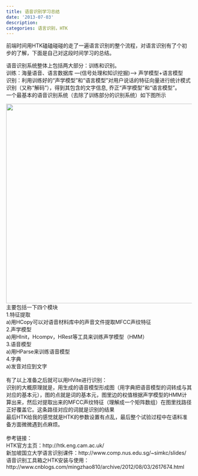 ```yaml
---
title: 语音识别学习总结
date: '2013-07-03'
description:
categories: 语言识别，HTK
---
```


前端时间用HTK磕磕碰碰的走了一遍语言识别的整个流程，对语言识别有了个初步的了解，下面是自己对这段时间学习的总结。

语音识别系统整体上包括两大部分：训练和识别。</br>
训练：海量语音、语言数据库 —(信号处理和知识挖掘)—> 声学模型+语言模型 </br>
识别：利用训练好的“声学模型”和“语言模型”对用户说话的特征向量进行统计模式识别（又称“解码”），得到其包含的文字信息, 乔正“声学模型”和“语言模型”。</br>
一个最基本的语音识别系统（去除了训练部分的识别系统）如下图所示

<img src="{{urls.media}}/2013/7/9/speech.png" width="540"/>

</br>
主要包括一下四个模块
</br>
1.特征提取</br>
a)用HCopy可以对语音材料库中的声音文件提取MFCC声纹特征
</br>
2.声学模型</br>
a)用HInit，Hcompv，HRest等工具来训练声学模型（HMM）
</br>
3.语音模型</br>
a)用HParse来训练语音模型
</br>
4.字典</br>
a)发音对应到文字
</br> </br>
有了以上准备之后就可以用HVite进行识别：
</br>
识别的大概原理就是，用生成的语音模型形成图（用字典把语音模型的词转成与其对应的基本元），图的点就是词的基本元，图里边的权值根据声学模型的HMM计算出来，然后对提取出来的MFCC声纹特征（理解成一个矩阵数组）在图里找路径正好覆盖它。这条路径对应的词就是识别的结果</br>
最后HTK给我的感觉就是HTK的参数设置有点乱，最后整个试验过程中在语料准备方面微微遇到点麻烦。
</br>

</br>
参考链接：</br>
HTK官方主页：http://htk.eng.cam.ac.uk/ </br>
新加坡国立大学语言识别课件：http://www.comp.nus.edu.sg/~simkc/slides/ </br>
语音识别工具箱之HTK安装与使用：
http://www.cnblogs.com/mingzhao810/archive/2012/08/03/2617674.html

